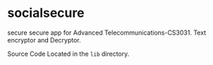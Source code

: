 # socialsecure

secure secure app for Advanced Telecommunications-CS3031. Text encryptor and Decryptor.

Source Code Located in the `lib` directory.
